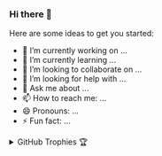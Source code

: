 ### Hi there 👋



Here are some ideas to get you started:

- 🔭 I’m currently working on ...
- 🌱 I’m currently learning ...
- 👯 I’m looking to collaborate on ...
- 🤔 I’m looking for help with ...
- 💬 Ask me about ...
- 📫 How to reach me: ...
- 😄 Pronouns: ...
- ⚡ Fun fact: ...

<details>
  <summary>GitHub Trophies 🏆</summary>
  <img src="https://github-profile-trophy.vercel.app/?username=DiegolMarques&theme=onedark" alt="Diego's Trophies">
</details>
